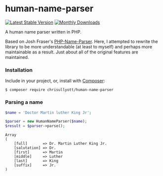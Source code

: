 # human-name-parser

[![Latest Stable Version](https://poser.pugx.org/chrisullyott/human-name-parser/v/stable)](https://packagist.org/packages/chrisullyott/human-name-parser)
[![Monthly Downloads](https://poser.pugx.org/chrisullyott/human-name-parser/d/monthly)](https://packagist.org/packages/chrisullyott/human-name-parser)

A human name parser written in PHP.

Based on Josh Fraser's [PHP-Name-Parser](https://github.com/joshfraser/PHP-Name-Parser). Here, I attempted to rewrite the library to be more understandable (at least to myself) and perhaps more maintainable as a result. Just about all of the original features are maintained.

### Installation

Include in your project, or, install with [Composer](https://getcomposer.org/):

```
$ composer require chrisullyott/human-name-parser
```

### Parsing a name

```php
$name = 'Doctor Martin luther King Jr';

$parser = new HumanNameParser($name);
$result = $parser->parse();
```

```
Array
(
    [full]       => Dr. Martin Luther King Jr.
    [salutation] => Dr.
    [first]      => Martin
    [middle]     => Luther
    [last]       => King
    [suffix]     => Jr.
)
```
